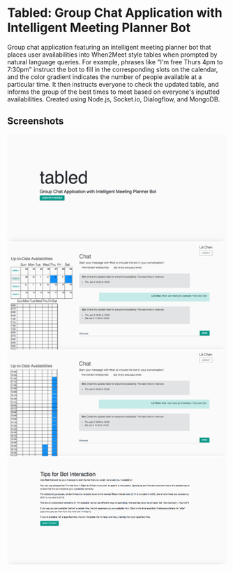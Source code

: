 # Tabled: Group Chat Application with Intelligent Meeting Planner Bot

Group chat application featuring an intelligent meeting planner bot that places user availabilities into When2Meet style tables when prompted by natural language queries. For example, phrases like "I'm free Thurs 4pm to 7:30pm" instruct the bot to fill in the corresponding slots on the calendar, and the color gradient indicates the number of people available at a particular time. It then instructs everyone to check the updated table, and informs the group of the best times to meet based on everyone's inputted availabilities. Created using Node.js, Socket.io, Dialogflow, and MongoDB.

## Screenshots

![Screenshot](image1.png)
![Screenshot](image2.png)
![Screenshot](image3.png)
![Screenshot](image4.png)
